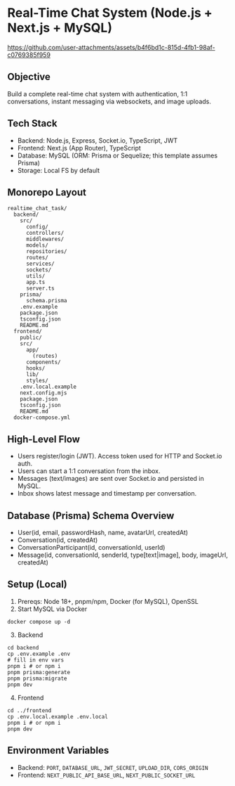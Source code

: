 
# Real-Time Chat System (Node.js + Next.js + MySQL)

https://github.com/user-attachments/assets/b4f6bd1c-815d-4fb1-98af-c0769385f959


## Objective
Build a complete real-time chat system with authentication, 1:1 conversations, instant messaging via websockets, and image uploads.

## Tech Stack
- Backend: Node.js, Express, Socket.io, TypeScript, JWT
- Frontend: Next.js (App Router), TypeScript
- Database: MySQL (ORM: Prisma or Sequelize; this template assumes Prisma)
- Storage: Local FS by default 

## Monorepo Layout
```
realtime_chat_task/
  backend/
    src/
      config/
      controllers/
      middlewares/
      models/
      repositories/
      routes/
      services/
      sockets/
      utils/
      app.ts
      server.ts
    prisma/
      schema.prisma
    .env.example
    package.json
    tsconfig.json
    README.md
  frontend/
    public/
    src/
      app/
        (routes)
      components/
      hooks/
      lib/
      styles/
    .env.local.example
    next.config.mjs
    package.json
    tsconfig.json
    README.md
  docker-compose.yml
```

## High-Level Flow
- Users register/login (JWT). Access token used for HTTP and Socket.io auth.
- Users can start a 1:1 conversation from the inbox.
- Messages (text/images) are sent over Socket.io and persisted in MySQL.
- Inbox shows latest message and timestamp per conversation.

## Database (Prisma) Schema Overview
- User(id, email, passwordHash, name, avatarUrl, createdAt)
- Conversation(id, createdAt)
- ConversationParticipant(id, conversationId, userId)
- Message(id, conversationId, senderId, type[text|image], body, imageUrl, createdAt)

## Setup (Local)
1) Prereqs: Node 18+, pnpm/npm, Docker (for MySQL), OpenSSL
2) Start MySQL via Docker
```
docker compose up -d
```
3) Backend
```
cd backend
cp .env.example .env
# fill in env vars
pnpm i # or npm i
pnpm prisma:generate
pnpm prisma:migrate
pnpm dev
```
4) Frontend
```
cd ../frontend
cp .env.local.example .env.local
pnpm i # or npm i
pnpm dev
```

## Environment Variables
- Backend: `PORT`, `DATABASE_URL`, `JWT_SECRET`, `UPLOAD_DIR`, `CORS_ORIGIN`
- Frontend: `NEXT_PUBLIC_API_BASE_URL`, `NEXT_PUBLIC_SOCKET_URL`
